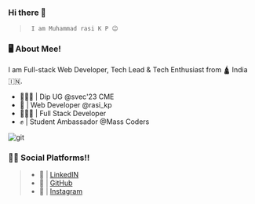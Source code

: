 ### Hi there 👋
>      I am Muhammad rasi K P 😉


### 🖥 About Mee!

I am Full-stack Web Developer, Tech Lead & Tech Enthusiast from 🛕 India 🇮🇳.

- 🧑🏻‍🎓 | Dip UG @svec'23 CME
- 🎯 | Web Developer @rasi_kp
- 🧑🏻‍💻 | Full Stack Developer
- ✊ | Student Ambassador @Mass Coders


![git]()


### 👨‍💻 Social Platforms!!

>   - 🫠 | [LinkedIN]()
>   - 🤩 | [GitHub]()
>   - 🫣 | [Instagram]()


